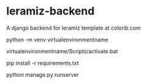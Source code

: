# leramiz-backend
A django backend for leramiz template at colorib.com

python -m venv virtualenvironmentname

virtualenvironmentname/Scripts/activate.bat

pip install -r requirements.txt

python manage.py runserver
